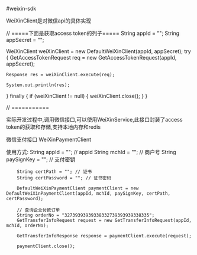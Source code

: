 #weixin-sdk

WeiXinClient是对微信api的具体实现

// =====下面是获取access token的列子=====
String appId = "";
String appSecret = "";

WeiXinClient weiXinClient = new DefaultWeiXinClient(appId, appSecret);
try {
    GetAccessTokenRequest req = new GetAccessTokenRequest(appId, appSecret);

    Response res = weiXinClient.execute(req);

    System.out.println(res);
} finally {
    if (weiXinClient != null) {
        weiXinClient.close();
    }
}

// ===========

实际开发过程中,调用微信接口,可以使用WeiXinService,此接口封装了access token的获取和存储,支持本地内存和redis


微信支付接口
WeiXinPaymentClient

使用方式:
        String appId = ""; // appid
        String mchId = ""; // 商户号
        String paySignKey = ""; // 支付密钥

        String certPath = ""; // 证书
        String certPassword = ""; // 证书密码

        DefaultWeiXinPaymentClient paymentClient = new DefaultWeiXinPaymentClient(appId, mchId, paySignKey, certPath, certPassword);

        // 查询企业付款订单
        String orderNo = "32739393939338332739393939338335";
        GetTransferInfoRequest request = new GetTransferInfoRequest(appId, mchId, orderNo);

        GetTransferInfoResponse response = paymentClient.execute(request);

        paymentClient.close();